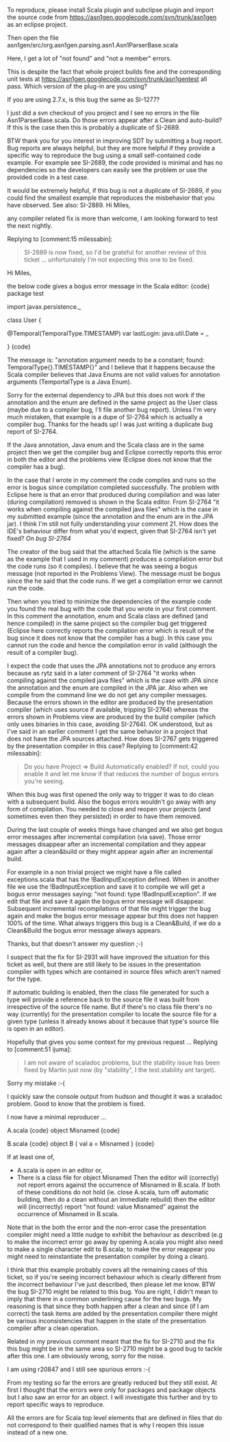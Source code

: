To reproduce, please install Scala plugin and subclipse plugin and import the source code from https://asn1gen.googlecode.com/svn/trunk/asn1gen as an eclipse project.

Then open the file asn1gen/src/org.asn1gen.parsing.asn1.Asn1ParserBase.scala

Here, I get a lot of "not found" and "not a member" errors.

This is despite the fact that whole project builds fine and the corresponding unit tests at https://asn1gen.googlecode.com/svn/trunk/asn1gentest all pass.
Which version of the plug-in are you using?

If you are using 2.7.x, is this bug the same as SI-1277?


I just did a svn checkout of you project and I see no errors in the file Asn1ParserBase.scala. Do those errors appear after a Clean and auto-build? If this is the case then this is probably a duplicate of SI-2689.

BTW thank you for you interest in improving SDT by submitting a bug report. Bug reports are always helpful, but they are more helpful if they provide a specific way to reproduce the bug using a small self-contained code example. For example see SI-2689, the code provided is minimal and has no dependencies so the developers can easily see the problem or use the provided code in a test case.

It would be extremely helpful, if this bug is not a duplicate of SI-2689, if you could find the smallest example that reproduces the misbehavior that you have observed.
See also: SI-2889.
Hi Miles,

any compiler related fix is more than welcome, I am looking forward to test the next nightly.

Replying to [comment:15 milessabin]:
> SI-2889 is now fixed, so I'd be grateful for another review of this ticket ... unfortunately I'm not expecting this one to be fixed.

Hi Miles,

the below code gives a bogus error message in the Scala editor: 
{code}
package test

import javax.persistence._

class User {

  @Temporal(TemporalType.TIMESTAMP)
  var lastLogin: java.util.Date = _

}
{code}

The message is: "annotation argument needs to be a constant; found: TemporalType{<null>}.TIMESTAMP{<null>}" and I believe that it happens because the Scala compiler believes that Java Enums are not valid values for annotation arguments (TemportalType is a Java Enum).

Sorry for the external dependency to JPA but this does not work if the annotation and the enum are defined in the same project as the User class (maybe due to a compiler bug, I'll file another bug report).
Unless I'm very much mistaken, that example is a dupe of SI-2764 which is actually a compiler bug.
Thanks for the heads up! I was just writing a duplicate bug report of SI-2764.

If the Java annotation, Java enum and the Scala class are in the same project then we get the compiler bug and Eclipse correctly reports this error in both the editor and the problems view (Eclipse does not know that the compiler has a bug).

In the case that I wrote in my comment the code compiles and runs so the error is bogus since compilation completed successfully. The problem with Eclipse here is that an error that produced during compilation and was later (during compilation) removed is shown in the Scala editor. 
From SI-2764 "it works when compiling against the compiled java files" which is the case in my submitted example (since the annotation and the enum are in the JPA jar).
I think I'm still not fully understanding your comment 21. How does the IDE's behaviour differ from what you'd expect, given that SI-2764 isn't yet fixed?
*On bug SI-2764*

The creator of the bug said that the attached Scala file (which is the same as the example that I used in my comment) produces a compilation error but the code runs (so it compiles). I believe that he was seeing a bogus message (not reported in the Problems View). The message must be bogus since the he said that the code runs. If we get a compilation error we cannot run the code.

Then when you tried to minimize the dependencies of the example code you found the real bug with the code that you wrote in your first comment. In this comment the annotation, enum and Scala class are defined (and hence compiled) in the same project so the compiler bug get triggered (Eclipse here correctly reports the compilation error which is result of the bug since it does not know that the compiler has a bug). In this case you cannot run the code and hence the compilation error in valid (although the result of a compiler bug).

I expect the code that uses the JPA annotations not to produce any errors because as rytz said in a later comment of SI-2764 "it works when compiling against the compiled java files" which is the case with JPA since the annotation and the enum are compiled in the JPA jar. Also when we compile from the command line we do not get any compiler messages.
Because the errors shown in the editor are produced by the presentation compiler (which uses source if available, tripping SI-2764) whereas the errors shown in Problems view are produced by the build compiler (which only uses binaries in this case, avoiding SI-2764).
OK understood, but as I've said in an earlier comment I get the same behavior in a project that does not have the JPA sources attached. How does SI-2767 gets triggered by the presentation compiler in this case?
Replying to [comment:42 milessabin]:
> Do you have Project => Build Automatically enabled? If not, could you enable it and let me know if that reduces the number of bogus errors you're seeing.

When this bug was first opened the only way to trigger it was to do clean with a subsequent build. Also the bogus errors wouldn't go away with any form of compilation. You needed to close and reopen your projects (and sometimes even then they persisted) in order to have them removed.

During the last couple of weeks things have changed and we also get bogus error messages after incremental compilation (via save). Those error messages disappear after an incremental compilation and they appear again after a clean&build or they might appear again after an incremental build.

For example in a non trivial project we might have a file called exceptions.scala that has the !BadInputException defined. When in another file we use the !BadInputException and save it to compile we will get a bogus error messages saying: "not found: type !BadInputException". If we edit that file and save it again the bogus error message will disappear. Subsequent incremental recompilations of that file might trigger the bug again and make the bogus error message appear but this does not happen 100% of the time. What always triggers this bug is a Clean&Build, if we do a Clean&Build the bogus error message always appears.

Thanks, but that doesn't answer my question ;-)

I suspect that the fix for SI-2931 will have improved the situation for this ticket as well, but there are still likely to be issues in the presentation compiler with types which are contained in source files which aren't named for the type.

If automatic building is enabled, then the class file generated for such a type will provide a reference back to the source file it was built from irrespective of the source file name. But if there's no class file there's no way (currently) for the presentation compiler to locate the source file for a given type (unless it already knows about it because that type's source file is open in an editor).

Hopefully that gives you some context for my previous request ...
Replying to [comment:51 ijuma]:
> I am not aware of scaladoc problems, but the stability issue has been fixed by Martin just now (by "stability", I the test.stability ant target).

Sorry my mistake :-(

I quickly saw the console output from hudson and thought it was a scaladoc problem. Good to know that the problem is fixed.

I now have a minimal reproducer ...

A.scala
{code}
object Misnamed
{code}

B.scala
{code}
object B {
  val a = Misnamed
} 
{code}

If at least one of,
 * A.scala is open in an editor
or,
 * There is a class file for object Misnamed
Then the editor will (correctly) not report errors against the occurrence of Misnamed in B.scala. If both of these conditions do not hold (ie. close A.scala, turn off automatic building, then do a clean without an immediate rebuild) then the editor will (incorrectly) report "not found: value Misnamed" against the occurrence of Misnamed in B.scala.

Note that in the both the error and the non-error case the presentation compiler might need a little nudge to exhibit the behaviour as described (e.g to make the incorrect error go away by opening A.scala you might also need to make a single character edit to B.scala; to make the error reappear you might need to reinstantiate the presentation compiler by doing a clean).

I think that this example probably covers all the remaining cases of this ticket, so if you're seeing incorrect behaviour which is clearly different from the incorrect behaviour I've just described, then please let me know.
BTW the bug SI-2710 might be related to this bug.
You are right, I didn't mean to imply that there in a common underlining cause for the two bugs. My reasoning is that since they both happen after a clean and since (if I am correct) the task items are added by the presentation compiler there might be various inconsistencies that happen in the state of the presentation compiler after a clean operation.

Related in my previous comment meant that the fix for SI-2710 and the fix this bug might be in the same area so SI-2710 might be a good bug to tackle after this one.
I am obviously wrong, sorry for the noise.


I am using r20847 and I still see spurious errors :-(

From my testing so far the errors are greatly reduced but they still exist. At first I thought that the errors were only for packages and package objects but I also saw an error for an object. I will investigate this further and try to report specific ways to reproduce.

All the errors are for Scala top level elements that are defined in files that do not correspond to their qualified names that is why I reopen this issue instead of a new one.
